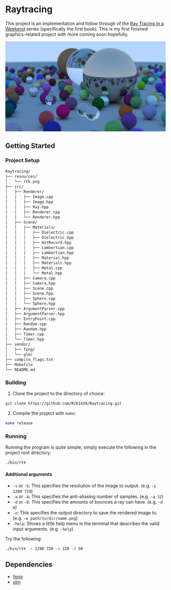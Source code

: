 # Raytracing

This project is an implementation and follow through of the [Ray Tracing in a Weekend](https://raytracing.github.io/books/RayTracingInOneWeekend.html) series (specifically the first book). This is my first finished graphics-related project with more coming soon hopefully.

![image](resources/rtk.png "Ran with arguments '-s 1920 1080 -a 256 -d 8'")

## Getting Started

### Project Setup

```
Raytracing/
├── resources/
│   └── rtk.png
├── src/
│   ├── Renderer/
│   │   ├── Image.cpp
│   │   ├── Image.hpp
│   │   ├── Ray.hpp
│   │   ├── Renderer.cpp
│   │   └── Renderer.hpp
│   ├── Scene/
│   │   ├── Materials/
│   │   │   ├── Dielectric.cpp
│   │   │   ├── Dielectric.hpp
│   │   │   ├── HitRecord.hpp
│   │   │   ├── Lambertian.cpp
│   │   │   ├── Lambertian.hpp
│   │   │   ├── Material.hpp
│   │   │   ├── Materials.hpp
│   │   │   ├── Metal.cpp
│   │   │   └── Metal.hpp
│   │   ├── Camera.cpp
│   │   ├── Camera.hpp
│   │   ├── Scene.cpp
│   │   ├── Scene.hpp
│   │   ├── Sphere.cpp
│   │   └── Sphere.hpp
│   ├── ArgumentParser.cpp
│   ├── ArgumentParser.hpp
│   ├── EntryPoint.cpp
│   ├── Random.cpp
│   ├── Random.hpp
│   ├── Timer.cpp
│   └── Timer.hpp
├── vendor/
│   ├── fpng/
│   └── glm/
├── compile_flags.txt
├── Makefile
└── README.md
```

### Building

1. Clone the project to the directory of choice:
```bash
git clone https://github.com/RCK1439/Raytracing.git
```

2. Compile the project with `make`:
```bash
make release
```

### Running

Running the program is quite simple; simply execute the following in the project root directory:
```bash
./bin/rtk
```

#### Additional arguments

 - ```-s``` or ```-S```: This specifies the resolution of the image to output. (e.g. ```-s 1280 720```)
 - ```-a``` or ```-A```: This specifies the anti-aliasing number of samples. (e.g. ```-a 32```)
 - ```-d``` or ```-D```: This specifies the amounts of bounces a ray can have. (e.g. ```-d 8```)
 - ```-o```: This specifies the output directory to save the rendered image to. (e.g. ```-o path/to/dir/name.png```)
 - ```-help```: Shows a little help menu in the terminal that describes the valid input arguments. (e.g. ```-help```)

Try the following:
```bash
./bin/rtk -s 1280 720 -a 128 -d 50
```

## Dependencies

 - [fpng](https://github.com/richgel999/fpng)
 - [glm](https://github.com/g-truc/glm)
